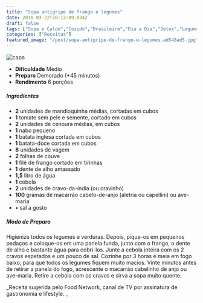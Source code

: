 ```yaml
---
title: "Sopa antigripe de frango e legumes"
date: 2018-03-22T20:13:09.034Z
draft: false
tags: ["Sopa e Caldo","Cozido","Brasileira","Dia a Dia","Detox","Legumes","Receitas","Receitas com frango","Receitas simples e fáceis","Sopa"]
categories: ["Receitas"]
featured_image: "/post/sopa-antigripe-de-frango-e-legumes.ad548ad5.jpg"
---
```


![capa](/post/sopa-antigripe-de-frango-e-legumes.ad548ad5.jpg)

*   **Dificuldade** Médio
*   **Preparo** Demorado (+45 minutos)
*   **Rendimento** 6 porções

##### Ingredientes

*   **2** unidades de mandioquinha médias, cortadas em cubos
*   **1** tomate sem pele e semente, cortado em cubos
*   **2** unidades de cenoura médias, em cubos
*   **1** nabo pequeno
*   **1** batata inglesa cortada em cubos
*   **1** batata-doce cortada em cubos
*   **8** unidades de vagem
*   **2** folhas de couve
*   **1** filé de frango cortado em tirinhas
*   **1** dente de alho amassado
*   **1,5** litro de água
*   **1** cebola
*   **2** unidades de cravo-da-índia (ou cravinho)
*   **100** gramas de macarrão cabelo-de-anjo (aletria ou capellini) ou ave-maria
*   • sal a gosto

##### Modo de Preparo

Higienize todos os legumes e verduras. Depois, pique-os em pequenos pedaços e coloque-os em uma panela funda, junto com o frango, o dente de alho e bastante água para cobri-los. Junte a cebola inteira com os 2 cravos espetados e um pouco de sal. Cozinhe por 3 horas e meia em fogo baixo, para que todos os legumes fiquem muito macios. Vinte minutos antes de retirar a panela do fogo, acrescente o macarrão cabelinho de anjo ou ave-maria. Retire a cebola com os cravos e sirva a sopa muito quente.

_Receita sugerida pelo Food Network, canal de TV por assinatura de gastronomia e lifestyle. _
